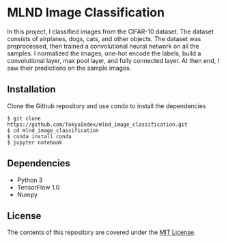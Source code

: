 # MLND Image Classification
In this project, I classified images from the CIFAR-10 dataset. The dataset consists of airplanes, dogs, cats, and other objects. The dataset was preprocessed, then trained a convolutional neural network on all the samples. I normalized the images, one-hot encode the labels, build a convolutional layer, max pool layer, and fully connected layer. At then end, I saw their predictions on the sample images.

## Installation
Clone the Github repository and use condo to install the dependencies 

```
$ git clone https://github.com/TokyoIndex/mlnd_image_classification.git
$ cd mlnd_image_classification
$ conda install conda
$ jupyter notebook
```

## Dependencies
* Python 3
* TensorFlow 1.0
* Numpy

## License
The contents of this repository are covered under the [MIT License](https://github.com/TokyoIndex/mlnd_image_classification/blob/master/LICENSE).
